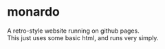 # monardo
A retro-style website running on github pages.
<br/>
This just uses some basic html, and runs very simply.
